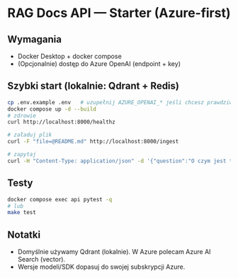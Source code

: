 # RAG Docs API — Starter (Azure-first)

## Wymagania
- Docker Desktop + docker compose
- (Opcjonalnie) dostęp do Azure OpenAI (endpoint + key)

## Szybki start (lokalnie: Qdrant + Redis)
```bash
cp .env.example .env   # uzupełnij AZURE_OPENAI_* jeśli chcesz prawdziwe embeddingi
docker compose up -d --build
# zdrowie
curl http://localhost:8000/healthz

# załaduj plik
curl -F "file=@README.md" http://localhost:8000/ingest

# zapytaj
curl -H "Content-Type: application/json" -d '{"question":"O czym jest ten plik?"}' http://localhost:8000/ask
```

## Testy
```bash
docker compose exec api pytest -q
# lub
make test
```

## Notatki
- Domyślnie używamy Qdrant (lokalnie). W Azure polecam Azure AI Search (vector).
- Wersje modeli/SDK dopasuj do swojej subskrypcji Azure.
